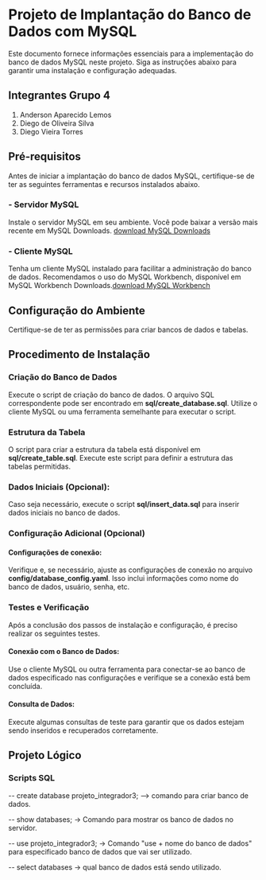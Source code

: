 # Projeto de Implantação do Banco de Dados com MySQL

Este documento fornece informações essenciais para a implementação do banco de dados MySQL neste projeto. Siga as instruções abaixo para garantir uma instalação e configuração adequadas.

## Integrantes Grupo 4
1. Anderson Aparecido Lemos
2. Diego de Oliveira Silva
3. Diego Vieira Torres

## Pré-requisitos
Antes de iniciar a implantação do banco de dados MySQL, certifique-se de ter as seguintes ferramentas e recursos instalados abaixo.

### - Servidor MySQL
Instale o servidor MySQL em seu ambiente. Você pode baixar a versão mais recente em MySQL Downloads.
[download MySQL Downloads](https://www.mysql.com/downloads/)


### - Cliente MySQL
Tenha um cliente MySQL instalado para facilitar a administração do banco de dados. Recomendamos o uso do MySQL Workbench, disponível em MySQL Workbench Downloads.[download MySQL Workbench](https://dev.mysql.com/downloads/workbench/)

## Configuração do Ambiente
Certifique-se de ter as permissões para criar bancos de dados e tabelas.

## Procedimento de Instalação

### Criação do Banco de Dados
Execute o script de criação do banco de dados. O arquivo SQL correspondente pode ser encontrado em **sql/create_database.sql**. Utilize o cliente MySQL ou uma ferramenta semelhante para executar o script.

### Estrutura da Tabela
O script para criar a estrutura da tabela está disponível em **sql/create_table.sql**. Execute este script para definir a estrutura das tabelas permitidas.

### Dados Iniciais (Opcional):
Caso seja necessário, execute o script **sql/insert_data.sql** para inserir dados iniciais no banco de dados. 

### Configuração Adicional (Opcional)
#### Configurações de conexão:
Verifique e, se necessário, ajuste as configurações de conexão no arquivo **config/database_config.yaml**. Isso inclui informações como nome do banco de dados, usuário, senha, etc.

### Testes e Verificação
Após a conclusão dos passos de instalação e configuração, é preciso realizar os seguintes testes.

#### Conexão com o Banco de Dados:
Use o cliente MySQL ou outra ferramenta para conectar-se ao banco de dados especificado nas configurações e verifique se a conexão está bem concluída.

#### Consulta de Dados:
Execute algumas consultas de teste para garantir que os dados estejam sendo inseridos e recuperados corretamente.

## Projeto Lógico
### Scripts SQL 
-- create database projeto_integrador3; --> comando para criar banco de dados.

-- show databases; -> Comando para mostrar os banco de dados no servidor.

-- use projeto_integrador3; -> Comando "use + nome do banco de dados" para especificado banco de dados que vai ser utilizado.

-- select databases -> qual banco de dados está sendo utilizado.
